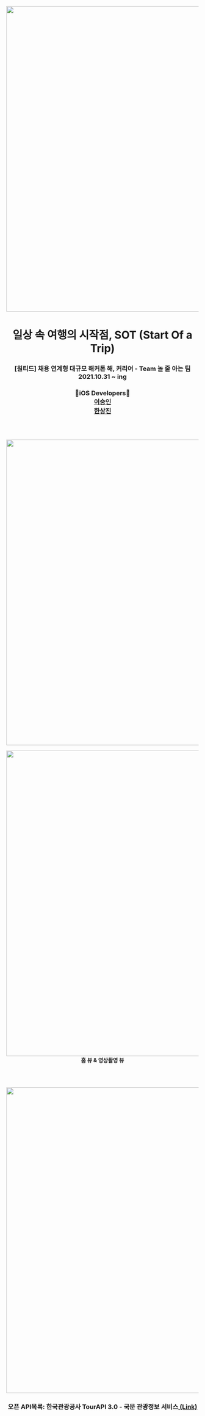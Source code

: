 <p align="center">
    <img src="https://user-images.githubusercontent.com/70688424/143689934-5e839b87-cb2b-4868-8ec8-f11d4a33615e.png" width="800px" />
</p>

<h1 align="center">일상 속 여행의 시작점, SOT (Start Of a Trip)</h2>

<h3 align="center">[원티드] 채용 연계형 대규모 해커톤 해, 커리어 - Team 놀 줄 아는 팀<br>2021.10.31 ~ ing</h4>


<h3 align="center">🍎iOS Developers🍎<br><a href="https://github.com/leesoongin">이숭인</a><br><a href="https://github.com/Hansangjin98">한상진</a></h3>

<br>

<br>

<p align="center">
    <img src="https://user-images.githubusercontent.com/70688424/143690045-75dbdfbe-5ee7-4353-8b70-7cec1960211a.png" width="800px" />
</p>

<p align="center">
    <img src="https://user-images.githubusercontent.com/70688424/143690104-12b6ab94-bf91-469e-87f0-c7517b4b1686.png" width="800px" /><br>
  <b>홈 뷰 & 영상촬영 뷰</b>
</p>

<br>

<br>

<p align="center">
    <img src="https://user-images.githubusercontent.com/70688424/143690821-2d152b30-8d2e-49af-bab0-c7da4253c8be.png" width="800px" />
</p>

<h3 align="center">오픈 API목록: 한국관광공사 TourAPI 3.0 - 국문 관광정보 서비스<a href="https://api.visitkorea.or.kr/openAPI/applicationList.do?&pageNo=2"> (Link)</a></h3>
